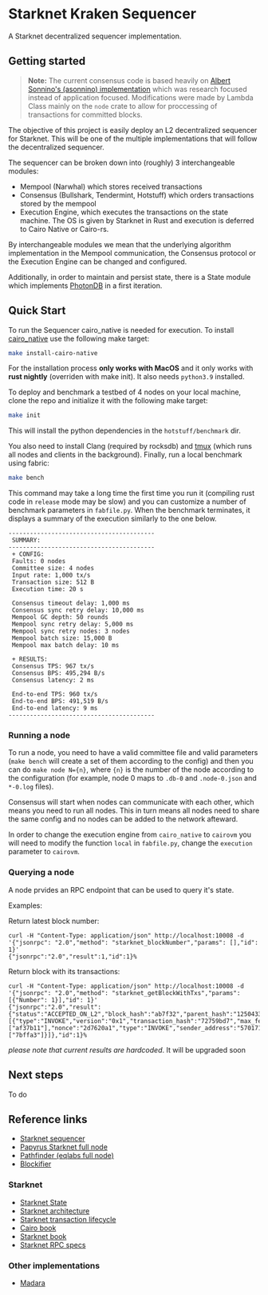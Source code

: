 # Starknet Kraken Sequencer
A Starknet decentralized sequencer implementation.

## Getting started

> **Note:** The current consensus code is based heavily on [Albert Sonnino's (asonnino)  implementation](https://github.com/asonnino/hotstuff/) which was research focused instead of application focused. Modifications were made by Lambda Class mainly on the `node` crate to allow for proccessing of transactions for committed blocks. 

The objective of this project is easily deploy an L2 decentralized sequencer for Starknet. This will be one of the multiple implementations that will follow the decentralized sequencer.

The sequencer can be broken down into (roughly) 3 interchangeable modules:

- Mempool (Narwhal) which stores received transactions
- Consensus (Bullshark, Tendermint, Hotstuff) which orders transactions stored by the mempool
- Execution Engine, which executes the transactions on the state machine. The OS is given by Starknet in Rust and execution is deferred to Cairo Native or Cairo-rs.

By interchangeable modules we mean that the underlying algorithm implementation in the Mempool communication, the Consensus protocol or the Execution Engine can be changed and configured.

Additionally, in order to maintain and persist state, there is a State module which implements [PhotonDB](https://github.com/photondb/photondb) in a first iteration.

## Quick Start

To run the Sequencer cairo_native is needed for execution. To install [cairo_native](https://github.com/lambdaclass/cairo_native) use the following make target:

```bash
make install-cairo-native
```

For the installation process **only works with MacOS** and it only works with **rust nightly** (overriden with make init). It also needs `python3.9` installed.

To deploy and benchmark a testbed of 4 nodes on your local machine, clone the repo and initialize it with the following make target:

```bash
make init
```
This will install the python dependencies in the `hotstuff/benchmark` dir.

You also need to install Clang (required by rocksdb) and [tmux](https://linuxize.com/post/getting-started-with-tmux/#installing-tmux) (which runs all nodes and clients in the background). Finally, run a local benchmark using fabric:

```bash
make bench
```

This command may take a long time the first time you run it (compiling rust code in `release` mode may be slow) and you can customize a number of benchmark parameters in `fabfile.py`. When the benchmark terminates, it displays a summary of the execution similarly to the one below.

```text
-----------------------------------------
 SUMMARY:
-----------------------------------------
 + CONFIG:
 Faults: 0 nodes
 Committee size: 4 nodes
 Input rate: 1,000 tx/s
 Transaction size: 512 B
 Execution time: 20 s

 Consensus timeout delay: 1,000 ms
 Consensus sync retry delay: 10,000 ms
 Mempool GC depth: 50 rounds
 Mempool sync retry delay: 5,000 ms
 Mempool sync retry nodes: 3 nodes
 Mempool batch size: 15,000 B
 Mempool max batch delay: 10 ms

 + RESULTS:
 Consensus TPS: 967 tx/s
 Consensus BPS: 495,294 B/s
 Consensus latency: 2 ms

 End-to-end TPS: 960 tx/s
 End-to-end BPS: 491,519 B/s
 End-to-end latency: 9 ms
-----------------------------------------
```

### Running a node

To run a node, you need to have a valid committee file and valid parameters (`make bench` will create a set of them according to the config) and then you can do `make node N={n}`, where `{n}` is the number of the node according to the configuration (for example, node 0 maps to `.db-0` and `.node-0.json` and `*-0.log` files).

Consensus will start when nodes can communicate with each other, which means you need to run all nodes. This in turn means all nodes need to share the same config and no nodes can be added to the network afteward.

In order to change the execution engine from `cairo_native` to `cairovm` you will need to modify the function `local` in `fabfile.py`, change the `execution` parameter to `cairovm`.

### Querying a node

A node prvides an RPC endpoint that can be used to query it's state.

Examples:

Return latest block number:
```
curl -H "Content-Type: application/json" http://localhost:10008 -d '{"jsonrpc": "2.0","method": "starknet_blockNumber","params": [],"id": 1}'
{"jsonrpc":"2.0","result":1,"id":1}%
```

Return block with its transactions:
```
curl -H "Content-Type: application/json" http://localhost:10008 -d '{"jsonrpc": "2.0","method": "starknet_getBlockWithTxs","params": [{"Number": 1}],"id": 1}'
{"jsonrpc":"2.0","result":{"status":"ACCEPTED_ON_L2","block_hash":"ab7f32","parent_hash":"1250433","block_number":1,"new_root":"37f70fa9","timestamp":1688498274,"sequencer_address":"b7b3be","transactions":[{"type":"INVOKE","version":"0x1","transaction_hash":"72759bd7","max_fee":"55b0e2b","version":"0x1","signature":["af37b11"],"nonce":"2d7620a1","type":"INVOKE","sender_address":"5701712","calldata":["7bffa3"]}]},"id":1}%
```

_please note that current results are hardcoded_. It will be upgraded soon
## Next steps

To do

## Reference links

* [Starknet sequencer](https://www.starknet.io/de/posts/engineering/starknets-new-sequencer#:~:text=What%20does%20the%20sequencer%20do%3F)
* [Papyrus Starknet full node](https://medium.com/starkware/papyrus-an-open-source-starknet-full-node-396f7cd90202)
* [Pathfinder (eqlabs full node)](https://github.com/eqlabs/pathfinder)
* [Blockifier](https://github.com/starkware-libs/blockifier)

### Starknet
* [Starknet State](https://docs.starknet.io/documentation/architecture_and_concepts/State/starknet-state/)
* [Starknet architecture](https://david-barreto.com/starknets-architecture-review/)
* [Starknet transaction lifecycle](https://docs.starknet.io/documentation/architecture_and_concepts/Blocks/transaction-life-cycle/)
* [Cairo book](https://cairo-book.github.io/title-page.html)
* [Starknet book](https://book.starknet.io/)
* [Starknet RPC specs](https://github.com/starkware-libs/starknet-specs)

### Other implementations
* [Madara](https://github.com/keep-starknet-strange/madara)
